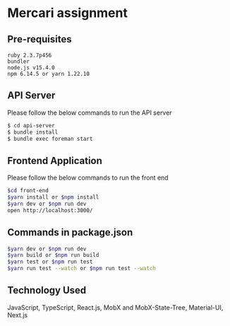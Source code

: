 # Mercari assignment

## Pre-requisites
```
ruby 2.3.7p456
bundler
node.js v15.4.0
npm 6.14.5 or yarn 1.22.10
```

## API Server
Please follow the below commands to run the API server  

```bash
$ cd api-server
$ bundle install
$ bundle exec foreman start
```

## Frontend Application
Please follow the below commands to run the front end 
```bash
$cd front-end
$yarn install or $npm install
$yarn dev or $npm run dev
open http://localhost:3000/
```

## Commands in package.json
```bash
$yarn dev or $npm run dev
$yarn build or $npm run build
$yarn test or $npm run test
$yarn run test --watch or $npm run test --watch
```

## Technology Used

JavaScript, 
TypeScript,
React.js,
MobX and MobX-State-Tree,
Material-UI,
Next.js